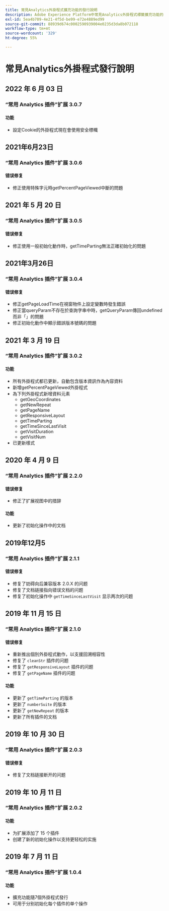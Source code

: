 ```yaml
---
title: 常見Analytics外掛程式擴充功能的發行說明
description: Adobe Experience Platform中常見Analytics外掛程式標籤擴充功能的最新發行說明。
exl-id: 5ea4b709-4e21-4f5d-be99-e72e4889ed99
source-git-commit: 88939d674c0002590939004e0235d3da8b072118
workflow-type: tm+mt
source-wordcount: '329'
ht-degree: 55%

---
```


# 常見Analytics外掛程式發行說明

## 2022 年 6 月 03 日

### “常用 Analytics 插件”扩展 3.0.7

#### 功能

* 設定Cookie的外掛程式現在會使用安全標幟

## 2021年6月23日

### “常用 Analytics 插件”扩展 3.0.6

#### 错误修复

* 修正使用特殊字元時getPercentPageViewed中斷的問題

## 2021 年 5 月 20 日

### “常用 Analytics 插件”扩展 3.0.5

#### 错误修复

* 修正使用一般初始化動作時，getTimeParting無法正確初始化的問題

## 2021年3月26日

### “常用 Analytics 插件”扩展 3.0.4

#### 错误修复

* 修正getPageLoadTime在視窗物件上設定變數時發生錯誤
* 修正當queryParam不存在於查詢字串中時，getQueryParam傳回undefined而非「」的問題
* 修正初始化動作中顯示錯誤版本號碼的問題

## 2021 年 3 月 19 日

### “常用 Analytics 插件”扩展 3.0.2

#### 功能

* 所有外掛程式都已更新，自動包含版本資訊作為內容資料
* 新增getPercentPageViewed外掛程式
* 為下列外掛程式新增資料元素
   * getGeoCoordinates
   * getNewRepeat
   * getPageName
   * getResponsiveLayout
   * getTimeParting
   * getTimeSinceLastVisit
   * getVisitDuration
   * getVisitNum
* 已更新樣式

## 2020 年 4 月 9 日

### “常用 Analytics 插件”扩展 2.2.0

#### 错误修复

* 修正了扩展视图中的措辞

#### 功能

* 更新了初始化操作中的文档

## 2019年12月5

### “常用 Analytics 插件”扩展 2.1.1

#### 错误修复

* 修复了妨碍向后兼容版本 2.0.X 的问题
* 修复了文档链接指向错误文档的问题
* 修复了初始化操作中 `getTimeSinceLastVisit` 显示两次的问题

## 2019 年 11 月 15 日

### “常用 Analytics 插件”扩展 2.1.0

#### 错误修复

* 重新推出個別外掛程式動作，以支援回溯相容性
* 修复了 `cleanStr` 插件的问题
* 修复了 `getResponsiveLayout` 插件的问题
* 修复了 `getPageName` 插件的问题

#### 功能

* 更新了 `getTimeParting` 的版本
* 更新了 `numberSuite` 的版本
* 更新了 `getNewRepeat` 的版本
* 更新了所有插件的文档

## 2019 年 10 月 30 日

### “常用 Analytics 插件”扩展 2.0.3

#### 错误修复

* 修复了文档链接断开的问题

## 2019 年 10 月 11 日

### “常用 Analytics 插件”扩展 2.0.2

#### 功能

* 为扩展添加了 15 个插件
* 创建了新的初始化操作以支持更轻松的实施

## 2019 年 7 月 11 日

### “常用 Analytics 插件”扩展 1.0.4

#### 功能

* 擴充功能隨7個外掛程式發行
* 可用于分别初始化每个插件的单个操作
